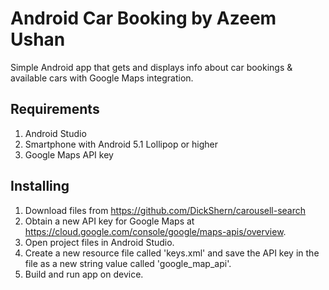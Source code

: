 # Android Car Booking by Azeem Ushan
Simple Android app that gets and displays info about car bookings & available cars with Google Maps integration.

## Requirements

1. Android Studio
2. Smartphone with Android 5.1 Lollipop or higher
3. Google Maps API key


## Installing

1. Download files from https://github.com/DickShern/carousell-search
2. Obtain a new API key for Google Maps at https://cloud.google.com/console/google/maps-apis/overview.
3. Open project files in Android Studio.
4. Create a new resource file called 'keys.xml' and save the API key in the file as a new string value called 'google_map_api'.
5. Build and run app on device.

